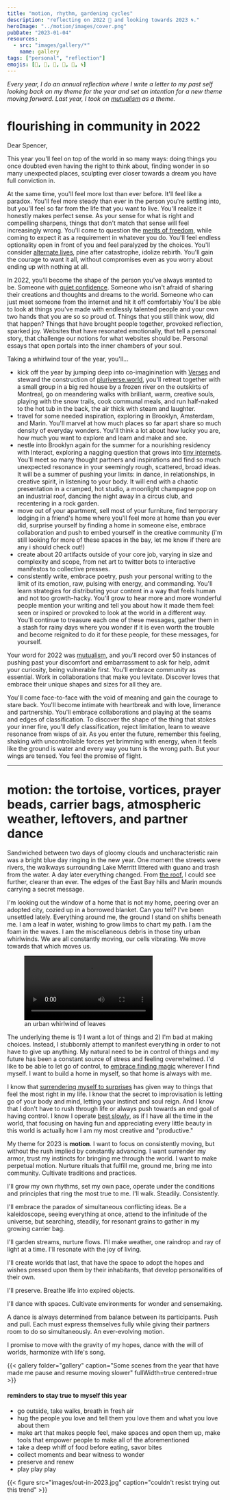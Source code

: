 ```yaml
---
title: "motion, rhythm, gardening cycles"
description: "reflecting on 2022 🤲 and looking towards 2023 🌀."
heroImage: "../motion/images/cover.png"
pubDate: "2023-01-04"
resources:
  - src: "images/gallery/*"
    name: gallery
tags: ["personal", "reflection"]
emojis: [👣, 🌊, 🍃, 📿, 🐢, 🌀]
---
```


_Every year, I do an annual reflection where I write a letter to my past self looking back on my theme for the year and set an intention for a new theme moving forward. Last year, I took on [mutualism](http://spencerchang.me/posts/mutualism) as a theme._

# flourishing in community in 2022

Dear Spencer,

This year you'll feel on top of the world in so many ways: doing things you once doubted even having the right to think about, finding wonder in so many unexpected places, sculpting ever closer towards a dream you have full conviction in.

At the same time, you'll feel more lost than ever before. It'll feel like a paradox. You'll feel more steady than ever in the person you're settling into, but you'll feel so far from the life that you want to live. You'll realize it honestly makes perfect sense. As your sense for what is right and compelling sharpens, things that don't match that sense will feel increasingly wrong. You'll come to question the [merits of freedom](https://spencerchang.substack.com/p/recipe-for-freedom), while coming to expect it as a requirement in whatever you do. You'll feel endless optionality open in front of you and feel paralyzed by the choices. You'll consider [alternate lives](https://spencerchang.substack.com/p/alternate-lives), pine after catastrophe, idolize rebirth. You'll gain the courage to want it all, without compromises even as you worry about ending up with nothing at all.

In 2022, you'll become the shape of the person you've always wanted to be. Someone with [quiet confidence](https://www.spencerchang.me/experiments/100posts/quiet-confidence/). Someone who isn't afraid of sharing their creations and thoughts and dreams to the world. Someone who can just meet someone from the internet and hit it off comfortably You'll be able to look at things you've made with endlessly talented people and your own two hands that you are so so proud of. Things that you still think wow, did that happen? Things that have brought people together, provoked reflection, sparked joy. Websites that have resonated emotionally, that tell a personal story, that challenge our notions for what websites should be. Personal essays that open portals into the inner chambers of your soul.

Taking a whirlwind tour of the year, you'll...

- kick off the year by jumping deep into co-imaginination with [Verses](https://verses.xyz) and steward the construction of [pluriverse.world](http://pluriverse.world), you'll retreat together with a small group in a big red house by a frozen river on the outskirts of Montreal, go on meandering walks with brilliant, warm, creative souls, playing with the snow trails, cook communal meals, and run half-naked to the hot tub in the back, the air thick with steam and laughter.
- travel for some needed inspiration, exploring in Brooklyn, Amsterdam, and Marin. You'll marvel at how much places so far apart share so much density of everyday wonders. You'll think a lot about how lucky you are, how much you want to explore and learn and make and see.
- nestle into Brooklyn again for the summer for a nourishing residency with Interact, exploring a nagging question that grows into [tiny internets](http://tiny-inter.net). You'll meet so many thought partners and inspirations and find so much unexpected resonance in your seemingly rough, scattered, broad ideas. It will be a summer of pushing your limits: in dance, in relationships, in creative spirit, in listening to your body. It will end with a chaotic presentation in a cramped, hot studio, a moonlight champagne pop on an industrial roof, dancing the night away in a circus club, and recentering in a rock garden.
- move out of your apartment, sell most of your furniture, find temporary lodging in a friend's home where you'll feel more at home than you ever did, surprise yourself by finding a home in someone else, embrace collaboration and push to embed yourself in the creative community (i'm still looking for more of these spaces in the bay, let me know if there are any i should check out!)
- create about 20 artifacts outside of your core job, varying in size and complexity and scope, from net art to twitter bots to interactive manifestos to collective presses.
- consistently write, embrace poetry, push your personal writing to the limit of its emotion, raw, pulsing with energy, and commanding. You'll learn strategies for distributing your content in a way that feels human and not too growth-hacky. You'll grow to hear more and more wonderful people mention your writing and tell you about how it made them feel: seen or inspired or provoked to look at the world in a different way. You'll continue to treasure each one of these messages, gather them in a stash for rainy days where you wonder if it is even worth the trouble and become reignited to do it for these people, for these messages, for yourself.

Your word for 2022 was [mutualism](http://spencerchang.me/posts/mutualism), and you'll record over 50 instances of pushing past your discomfort and embarrassment to ask for help, admit your curiosity, being vulnerable first. You'll embrace community as essential. Work in collaborations that make you levitate. Discover loves that embrace their unique shapes and sizes for all they are.

You'll come face-to-face with the void of meaning and gain the courage to stare back. You'll become intimate with heartbreak and with love, limerance and partnership. You'll embrace collaborations and playing at the seams and edges of classification. To discover the shape of the thing that stokes your inner fire, you'll defy classification, reject limitation, learn to weave resonance from wisps of air. As you enter the future, remember this feeling, shaking with uncontrollable forces yet brimming with energy, when it feels like the ground is water and every way you turn is the wrong path. But your wings are tensed. You feel the promise of flight.

---

# motion: the tortoise, vortices, prayer beads, carrier bags, atmospheric weather, leftovers, and partner dance

Sandwiched between two days of gloomy clouds and uncharacteristic rain was a bright blue day ringing in the new year. One moment the streets were rivers, the walkways surrounding Lake Merritt littered with guano and trash from the water. A day later everything changed. From [the roof](https://spencerchang.substack.com/p/secret-places), I could see further, clearer than ever. The edges of the East Bay hills and Marin mounds carrying a secret message.

I'm looking out the window of a home that is not my home, peering over an adopted city, cozied up in a borrowed blanket. Can you tell? I've been unsettled lately. Everything around me, the ground I stand on shifts beneath me. I am a leaf in water, wishing to grow limbs to chart my path. I am the foam in the waves. I am the miscellaneous debris in those tiny urban whirlwinds. We are all constantly moving, our cells vibrating. We move towards that which moves us.

<figure style="width: 40%;">
    <video controls>
        <source src="videos/urban-leaves-whirlwind-vortices.mp4"/>
    </video>
    <figcaption>
        an urban whirlwind of leaves
    </figcaption>
</figure>

The underlying theme is 1) I want a lot of things and 2) I'm bad at making choices. Instead, I stubbornly attempt to manifest everything in order to not have to give up anything. My natural need to be in control of things and my future has been a constant source of stress and feeling overwhelmed. I'd like to be able to let go of control, to [embrace finding magic](https://spencerchang.substack.com/p/in-search-of-awe) wherever I find myself. I want to build a home in myself, so that home is always with me.

I know that [surrendering myself to surprises](https://spencerchang.substack.com/p/surrendering) has given way to things that feel the most right in my life. I know that the secret to improvisation is letting go of your body and mind, letting your instinct and soul reign. And I know that I don't have to rush through life or always push towards an end goal of having control. I know I operate [best slowly](https://www.spencerchang.me/posts/uneven-time/), as if I have all the time in the world, that focusing on having fun and appreciating every little beauty in this world is actually how I am my most creative and "productive."

My theme for 2023 is **motion**. I want to focus on consistently moving, but without the rush implied by constantly advancing. I want surrender my armor, trust my instincts for bringing me through the world. I want to make perpetual motion. Nurture rituals that fulfill me, ground me, bring me into community. Cultivate traditions and practices.

I'll grow my own rhythms, set my own pace, operate under the conditions and principles that ring the most true to me. I'll walk. Steadily. Consistently.

I'll embrace the paradox of simultaneous conflicting ideas. Be a kaleidoscope, seeing everything at once, attend to the infinitude of the universe, but searching, steadily, for resonant grains to gather in my growing carrier bag.

I'll garden streams, nurture flows. I'll make weather, one raindrop and ray of light at a time. I'll resonate with the joy of living.

I'll create worlds that last, that have the space to adopt the hopes and wishes pressed upon them by their inhabitants, that develop personalities of their own.

I'll preserve. Breathe life into expired objects.

I'll dance with spaces. Cultivate environments for wonder and sensemaking.

A dance is always determined from balance between its participants. Push and pull. Each must express themselves fully while giving their partners room to do so simultaneously. An ever-evolving motion.

I promise to move with the gravity of my hopes, dance with the will of worlds, harmonize with life's song.

{{< gallery folder="gallery" caption="Some scenes from the year that have made me pause and resume moving slower" fullWidth=true centered=true >}}

#### reminders to stay true to myself this year

- go outside, take walks, breath in fresh air
- hug the people you love and tell them you love them and what you love about them
- make art that makes people feel, make spaces and open them up, make tools that empower people to make all of the aforementioned
- take a deep whiff of food before eating, savor bites
- collect moments and bear witness to wonder
- preserve and renew
- play play play

{{< figure src="images/out-in-2023.jpg" caption="couldn't resist trying out this trend" >}}
